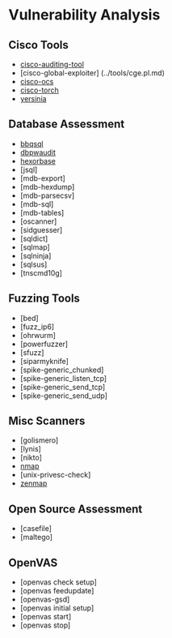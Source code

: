 # Vulnerability Analysis

Cisco Tools
-----------

 * [cisco-auditing-tool](../tools/CAT.md)
 * [cisco-global-exploiter] (../tools/cge.pl.md)
 * [cisco-ocs](../tools/ocs.md)
 * [cisco-torch](../tools/cisco-torch.md)
 * [yersinia](../tools/yersinia.md)

Database Assessment
-------------------

 * [bbqsql](../tools/bbqsql.md)
 * [dbpwaudit](../tools/dbpwaudit.md)
 * [hexorbase](../tools/hexorbase.md)
 * [jsql]
 * [mdb-export]
 * [mdb-hexdump]
 * [mdb-parsecsv]
 * [mdb-sql]
 * [mdb-tables]
 * [oscanner]
 * [sidguesser]
 * [sqldict]
 * [sqlmap]
 * [sqlninja]
 * [sqlsus]
 * [tnscmd10g]

Fuzzing Tools
-------------

 * [bed]
 * [fuzz_ip6]
 * [ohrwurm]
 * [powerfuzzer]
 * [sfuzz]
 * [siparmyknife]
 * [spike-generic_chunked]
 * [spike-generic_listen_tcp]
 * [spike-generic_send_tcp]
 * [spike-generic_send_udp]

Misc Scanners
-------------

 * [golismero]
 * [lynis]
 * [nikto]
 * [nmap](../tools/nmap.md)
 * [unix-privesc-check]
 * [zenmap](../tools/zenmap.md)

Open Source Assessment
----------------------

 * [casefile]
 * [maltego]

OpenVAS
-------

 * [openvas check setup]
 * [openvas feedupdate]
 * [openvas-gsd]
 * [openvas initial setup]
 * [openvas start]
 * [openvas stop]
